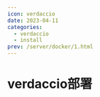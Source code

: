 ```yaml
---
icon: verdaccio
date: 2023-04-11
categories: 
  - verdaccio
  - install
prev: /server/docker/1.html
---
```

# verdaccio部署